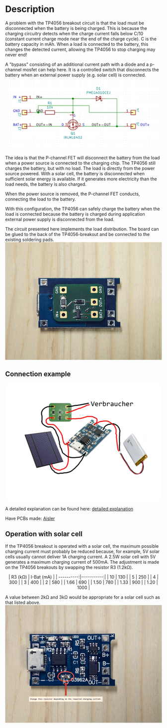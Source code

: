 # Description
A problem with the TP4056 breakout circuit is that the load must be disconnected when the battery is being charged. This is because the charging circuitry detects when the charge current falls below C/10 (constant current charge mode near the end of the charge cycle).
C is the battery capacity in mAh. When a load is connected to the battery, this changes the detected current, allowing the TP4056 to stop charging may never end!

A "bypass" consisting of an additional current path with a diode and a p-channel mosfet can help here. It is a controlled switch that disconnects the battery when an external power supply (e.g. solar cell) is connected.
![TCP4056 circuit diagram](https://github.com/DoImant/Stuff/blob/main/TP4056-Bypass/circuit_diagram.png?raw=true)

The idea is that the P-channel FET will disconnect the battery from the load when a power source is connected to the charging chip. The TP4056 still charges the battery, but with no load. The load is directly from the power source powered. With a solar cell, the battery is disconnected when sufficient solar energy is available. If it generates more electricity than the load needs, the battery is also charged.

When the power source is removed, the P-channel FET conducts, connecting the load to the battery.

With this configuration, the TP4056 can safely charge the battery when the load is connected because the battery is charged during application external power supply is disconnected from the load.

The circuit presented here implements the load distribution. The board can be glued to the back of the TP4056-breakout and be connected to the existing soldering pads.
![TCP4056 R3](https://github.com/DoImant/Stuff/blob/main/TP4056-Bypass/TP4056-pcb-glued.jpg?raw=true)

## Connection example
![TCP4056 Connection](https://github.com/DoImant/Stuff/blob/main/TP4056-Bypass/TC4056-power-path.png?raw=true)

A detailed explanation can be found here:  [detailed explanation](https://www.best-microcontroller-projects.com/tp4056.html)

Have PCBs made: [Aisler](https://aisler.net/p/JAYYOSGH)

## Operation with solar cell
If the TP4056 breakout is operated with a solar cell, the maximum possible charging current must probably be reduced because, for example, 5V solar cells usually cannot deliver 1A charging current. A 2.5W solar cell with 5V generates a maximum charging current of 500mA. The adjustment is made on the TP4056 breakouts by swapping the resistor R3 (1.2kΩ).

<div align="center">
|  R3 (kΩ)   | I-Bat (mA) |
| ----------:|-----------:|
|    10      |        130 |
|     5      |        250 |
|     4      |        300 |
|     3      |        400 |
|     2      |        580 |
|     1.66   |        690 |
|     1.50   |        780 |
|     1.33   |        900 |
|     1.20   |       1000 | 
</div>

A value between 2kΩ and 3kΩ would be appropriate for a solar cell such as that listed above.
![TCP4056 R3](https://github.com/DoImant/Stuff/blob/main/TP4056-Bypass/tp4056-resistor.jpg?raw=true)
